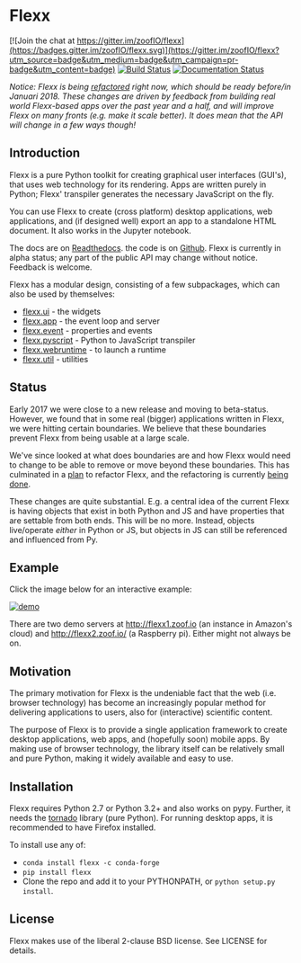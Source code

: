 Flexx
=====

[![Join the chat at https://gitter.im/zoofIO/flexx](https://badges.gitter.im/zoofIO/flexx.svg)](https://gitter.im/zoofIO/flexx?utm_source=badge&utm_medium=badge&utm_campaign=pr-badge&utm_content=badge)
[![Build Status](https://travis-ci.org/zoofIO/flexx.svg)](https://travis-ci.org/zoofIO/flexx)
[![Documentation Status](https://readthedocs.org/projects/flexx/badge/?version=latest)](https://flexx.readthedocs.org)

<i>Notice: Flexx is being [refactored](https://github.com/zoofIO/flexx/pull/408) right now, which should be ready before/in Januari 2018. These changes are driven by feedback from building real world Flexx-based apps over the past year and a half, and will improve Flexx on many fronts (e.g. make it scale better). It does mean that the API will change in a few ways though!</i>

Introduction
------------

Flexx is a pure Python toolkit for creating graphical user interfaces
(GUI's), that uses web technology for its rendering. Apps are written
purely in Python; Flexx' transpiler generates the necessary JavaScript
on the fly.

You can use Flexx to create (cross platform) desktop applications, web
applications, and (if designed well) export an app to a standalone HTML
document. It also works in the Jupyter notebook.

The docs are on [Readthedocs](http://flexx.readthedocs.io).
the code is on [Github](http://github.com/zoofio/flexx).
Flexx is currently in alpha status; any part of the public API may
change without notice. Feedback is welcome.

Flexx has a modular design, consisting of a few subpackages, which can
also be used by themselves:

* [flexx.ui](http://flexx.readthedocs.io/en/stable/ui/) - the widgets
* [flexx.app](http://flexx.readthedocs.io/en/stable/app/) - the event loop and server
* [flexx.event](http://flexx.readthedocs.io/en/stable/event/) - properties and events
* [flexx.pyscript](http://flexx.readthedocs.io/en/stable/pyscript/) - Python to JavaScript transpiler
* [flexx.webruntime](http://flexx.readthedocs.io/en/stable/webruntime/) - to launch a runtime
* [flexx.util](http://flexx.readthedocs.io/en/stable/util/) - utilities


Status
------

Early 2017 we were close to a new release and moving to beta-status.
However, we found that in some real (bigger) applications written in Flexx,
we were hitting certain boundaries. We believe that these boundaries prevent
Flexx from being usable at a large scale.

We've since looked at what does boundaries are and how Flexx would need to
change to be able to remove or move beyond these boundaries. This has culminated
in a [plan](https://github.com/zoofIO/flexx/pull/367) to refactor Flexx, and the
refactoring is currently [being done](https://github.com/zoofIO/flexx/pull/408).

These changes are quite substantial. E.g. a central idea of the current
Flexx is having objects that exist in both Python and JS and have
properties that are settable from both ends. This will be no more.
Instead, objects live/operate *either* in Python or JS, but objects in JS
can still be referenced and influenced from Py.


Example
-------

Click the image below for an interactive example:

[![demo](https://dl.dropboxusercontent.com/s/x4s7wgv6tpyqsqo/flexx_demo_300.png)](http://flexx.readthedocs.io/en/latest/ui/examples/demo_src.html)

There are two demo servers at http://flexx1.zoof.io (an instance in Amazon's cloud)
and http://flexx2.zoof.io/ (a Raspberry pi). Either might not always be on.


Motivation
----------

The primary motivation for Flexx is the undeniable fact that the web
(i.e. browser technology) has become an increasingly popular method for
delivering applications to users, also for (interactive) scientific
content.

The purpose of Flexx is to provide a single application framework to
create desktop applications, web apps, and (hopefully soon) mobile apps.
By making use of browser technology, the library itself can be
relatively small and pure Python, making it widely available and easy
to use.


Installation
------------

Flexx requires Python 2.7 or Python 3.2+ and also works on pypy. Further,
it needs the [tornado](http://www.tornadoweb.org) library (pure Python).
For running desktop apps, it is recommended to have Firefox installed.

To install use any of:

* ``conda install flexx -c conda-forge``
* ``pip install flexx``
* Clone the repo and add it to your PYTHONPATH, or ``python setup.py install``.


License
-------

Flexx makes use of the liberal 2-clause BSD license. See LICENSE for details.
